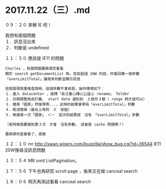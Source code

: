# 2017.11.22（三）.md

０９：２０ 來解 IE 吧！  

我想有兩個問題  
１．訊息沒出來  
２．判斷是 undefined  

１１：５０ 應該是 IE11 的問題  

```
Charles ，有個問題要麻煩您看看
關於 search getDocumentList 時，目前超過 20W 的話，你會回傳一個參數 「overLimitTotal」讓我來判斷並顯示訊息

但我發現我重複查詢時，這個參數不會給我，操作情境如下：
１．進入 datacenter ，選擇「長江童心磚心公益心 rename」 folder
２．日期調整為自訂義、 start date 選到到　上個月３號（ range 夠大就可以）
３．搜尋「國家」然後等等...，此時的結果會帶有「overLimitTotal」參數
４．取消搜尋（最右上角的　Ｘ　按鈕）
５．再搜尋一次「國家」　＜－　這次的結果就　沒有　「overLimitTotal」參數

（有時候我要搜到第３次　才會　沒有參數。　這會是 cache 問題嗎？）

要麻煩你查看看了，感謝
```

１２：１０ mr http://swan.wisers.com/bugzilla/show_bug.cgi?id=36544 IE11  20W搜尋沒訊息問題  

１３：５４ MR omit ListPagination。  

１７：５６ 下午也再研究 scroll page ，後來又在做 canceal search  

１８：０６ 明天再測試看看 canceal search  
